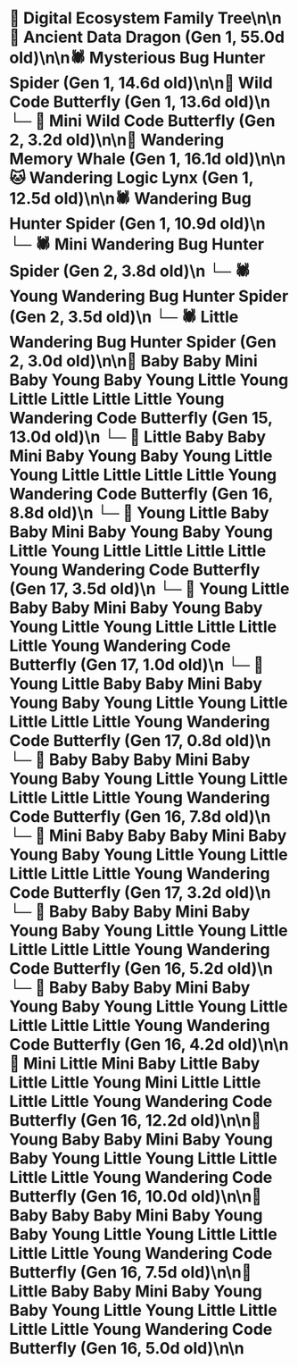 # 🌳 Digital Ecosystem Family Tree\n\n🐉 Ancient Data Dragon (Gen 1, 55.0d old)\n\n🕷️ Mysterious Bug Hunter Spider (Gen 1, 14.6d old)\n\n🦋 Wild Code Butterfly (Gen 1, 13.6d old)\n  └─ 🦋 Mini Wild Code Butterfly (Gen 2, 3.2d old)\n\n🐋 Wandering Memory Whale (Gen 1, 16.1d old)\n\n🐱 Wandering Logic Lynx (Gen 1, 12.5d old)\n\n🕷️ Wandering Bug Hunter Spider (Gen 1, 10.9d old)\n  └─ 🕷️ Mini Wandering Bug Hunter Spider (Gen 2, 3.8d old)\n  └─ 🕷️ Young Wandering Bug Hunter Spider (Gen 2, 3.5d old)\n  └─ 🕷️ Little Wandering Bug Hunter Spider (Gen 2, 3.0d old)\n\n🦋 Baby Baby Mini Baby Young Baby Young Little Young Little Little Little Little Young Wandering Code Butterfly (Gen 15, 13.0d old)\n  └─ 🦋 Little Baby Baby Mini Baby Young Baby Young Little Young Little Little Little Little Young Wandering Code Butterfly (Gen 16, 8.8d old)\n    └─ 🦋 Young Little Baby Baby Mini Baby Young Baby Young Little Young Little Little Little Little Young Wandering Code Butterfly (Gen 17, 3.5d old)\n    └─ 🦋 Young Little Baby Baby Mini Baby Young Baby Young Little Young Little Little Little Little Young Wandering Code Butterfly (Gen 17, 1.0d old)\n    └─ 🦋 Young Little Baby Baby Mini Baby Young Baby Young Little Young Little Little Little Little Young Wandering Code Butterfly (Gen 17, 0.8d old)\n  └─ 🦋 Baby Baby Baby Mini Baby Young Baby Young Little Young Little Little Little Little Young Wandering Code Butterfly (Gen 16, 7.8d old)\n    └─ 🦋 Mini Baby Baby Baby Mini Baby Young Baby Young Little Young Little Little Little Little Young Wandering Code Butterfly (Gen 17, 3.2d old)\n  └─ 🦋 Baby Baby Baby Mini Baby Young Baby Young Little Young Little Little Little Little Young Wandering Code Butterfly (Gen 16, 5.2d old)\n  └─ 🦋 Baby Baby Baby Mini Baby Young Baby Young Little Young Little Little Little Little Young Wandering Code Butterfly (Gen 16, 4.2d old)\n\n🦋 Mini Little Mini Baby Little Baby Little Little Young Mini Little Little Little Little Young Wandering Code Butterfly (Gen 16, 12.2d old)\n\n🦋 Young Baby Baby Mini Baby Young Baby Young Little Young Little Little Little Little Young Wandering Code Butterfly (Gen 16, 10.0d old)\n\n🦋 Baby Baby Baby Mini Baby Young Baby Young Little Young Little Little Little Little Young Wandering Code Butterfly (Gen 16, 7.5d old)\n\n🦋 Little Baby Baby Mini Baby Young Baby Young Little Young Little Little Little Little Young Wandering Code Butterfly (Gen 16, 5.0d old)\n\n